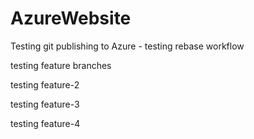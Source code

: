 AzureWebsite
============

Testing git publishing to Azure - testing rebase workflow

testing feature branches

testing feature-2

testing feature-3

testing feature-4
